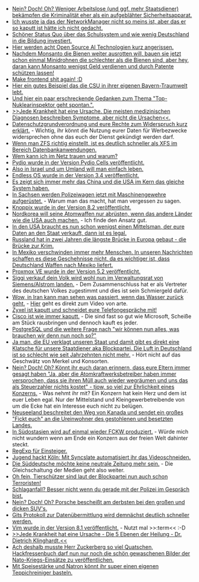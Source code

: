 * [Nein? Doch! Oh? Weniger Arbeitslose (und ggf. mehr Staatsdiener) bekämpfen die Kriminalität eher als ein aufgeblähter Sicherheitsapparat.](https://www.maskenfall.de/?p=12595)
* [Ich wusste ja das der NetworkManager nicht so meins ist, aber das er so kaputt ist hätte ich nicht gedacht.](https://blog.fefe.de/?ts=a4041eeb)
* [Schöner Status Quo über das Schulsystem und wie wenig Deutschland in die Bildung investiert.](https://netzfrauen.org/2018/05/15/teacher/)
* [Hier werden acht Open Source AI Technologien kurz angerissen.](https://opensource.com/article/18/5/top-8-open-source-ai-technologies-machine-learning)
* [Nachdem Monsanto die Bienen weiter ausrotten will, bauen sie jetzt schon einmal Minidrohnen die schlechter als die Bienen sind, aber hey, daran kann Monsanto wenigst Geld verdienen und durch Patente schützen lassen!](https://blog.fefe.de/?ts=a4076cf2)
* [Make frontend shit again! :D](https://makefrontendshitagain.party/)
* [Hier ein gutes Beispiel das die CSU in ihrer eigenen Bayern-Traumwelt lebt.](https://blog.fefe.de/?ts=a4043386)
* [Und hier ein paar erschreckende Gedanken zum Thema "Top-Nuklearinspektor geht spontan.".](https://blog.fefe.de/?ts=a4042ddb)
* [>>Jede Krankheit hat eine Ursache. Die meisten medizinischen Diagnosen beschreiben Symptome, aber nicht die Ursachen<<.](http://www.welt-im-wandel.tv/video/jede-krankheit-hat-eine-ursache-die-5-ebenen-der-heilung/)
* [Datenschutzgrundverordnung und eure Rechte zum Widerspruch kurz erklärt.](https://www.security-insider.de/was-sich-durch-die-dsgvo-bei-online-werbung-aendert-a-685868/) - Wichtig, ihr könnt die Nutzung eurer Daten für Werbezwecke widersprechen ohne das euch der Dienst gekündigt werden darf.
* [Wenn man ZFS richtig einstellt, ist es deutlich schneller als XFS im Bereich Datenbankanwendungen.](https://www.percona.com/blog/2018/05/15/about-zfs-performance/)
* [Wem kann ich im Netz trauen und warum?](https://berlin-ak.ftp.media.ccc.de/events/fiffkon/2017/h264-hd/fiffkon17-16-deu-IT-Sicherheit_im_Gesundheitswesen_hd.mp4)
* [Pydio wurde in der Version Pydio Cells veröffentlicht.](https://www.pro-linux.de/news/1/25897/filesharing-software-pydio-erfindet-sich-neu.html)
* [Also in Israel und um Umland will man einfach leben.](https://blog.fefe.de/?ts=a4053071)
* [Endless OS wurde in der Version 3.4 veröffentlicht.](https://www.pro-linux.de/news/1/25896/endless-os-34-herausgegeben.html)
* [Es zeigt sich immer mehr das China und die USA im Kern das gleiche System haben.](https://blog.fefe.de/?ts=a40520cc)
* [In Sachsen werden Polizeiwagen jetzt mit Maschinengewehre aufgerüstet.](https://www.freiepresse.de/NACHRICHTEN/TOP-THEMA/Polizei-Panzerwagen-sollen-Maschinengewehre-bekommen-artikel10208524.php) - Warum man das macht, hat man vergessen zu sagen.
* [Knoppix wurde in der Version 8.2 veröffentlicht.](https://www.pro-linux.de/news/1/25898/knoppix-82-ver%C3%B6ffentlicht.html)
* [Nordkorea will seine Atomwaffen nur abrüsten, wenn das andere Länder wie die USA auch machen.](https://blog.fefe.de/?ts=a4053b46) - Ich finde den Ansatz gut.
* [In den USA braucht es nun schon wenigst einen Mittelsman, der eure Daten an den Staat verkauft, dann ist es legal.](https://blog.fefe.de/?ts=a402c513)
* [Russland hat in zwei Jahren die längste Brücke in Europa gebaut - die Brücke zur Krim.](https://de.wikipedia.org/wiki/Krim-Br%C3%BCcke)
* [In Mexiko verschwinden immer mehr Menschen. In unseren Nachrichten schaffen es diese Geschehnisse nicht, da es wichtiger ist, dass Deutschland Waffen nach Mexiko liefert.](https://netzfrauen.org/2018/05/17/mexiko/)
* [Proxmox VE wurde in der Version 5.2 veröffentlicht.](https://www.pro-linux.de/news/1/25903/proxmox-ve-52-erleichtert-einrichtung-virtueller-maschinen.html)
* [Siggi verkauf dein Volk wird wohl nun im Verwaltungsrat von Siemens/Alstrom landen.](https://blog.fefe.de/?ts=a4038b73) - Dem Zusammenschluss hat er als Vertreter des deutschen Volkes zugestimmt und dies ist sein Schmiergeld dafür.
* [Wow, in Iran kann man sehen was passiert, wenn das Wasser zurück geht.](https://blog.fefe.de/?ts=a4038a8e) - [Hier](https://www.youtube.com/watch?v=ebpL96HMbLs) geht es direkt zum Video von arte.
* [Zyxel ist kaputt und schneidet eure Telefongespräche mit!](https://blog.fefe.de/?ts=a4034ea9)
* [Cisco ist wie immer kaputt.](https://blog.fefe.de/?ts=a4034fb0) - Die sind fast so gut wie Microsoft, Scheiße am Stück rausbringen und dennoch kauft es jeder.
* [PostgreSQL und die weitere Frage nach "wir können nun alles, was brauchen wir denn nun noch so?"](https://lwn.net/Articles/754790)
* [Ja man, die EU verklagt unseren Staat und damit gibt es direkt eine Klatsche für unsere Staatdiener aka Blockpartei. Die Luft in Deutschland ist so schlecht wie seit Jahrzehnten nicht mehr.](https://netzfrauen.org/2018/05/18/57757/) - Hört nicht auf das Geschwätz von Merkel und Konsorten.
* [Nein? Doch! Oh? Könnt ihr euch daran erinnern, dass eure Eltern immer gesagt haben "Ja, aber die Atomkraftwerksbetreiber haben immer versprochen, dass sie ihren Müll auch wieder wegräumen und uns das als Steuerzahler nichts kostet" - tjow, so viel zur Ehrlichkeit eines Konzerns.](http://www.sonnenseite.com/de/wirtschaft/wortbruch-der-atomkonzerne.html) - Was nehmt ihr mit? Ein Konzern hat kein Herz und dem ist euer Leben egal. Nur der Mittelstand und Kleingewerbetreibende von um die Ecke hat ein Interesse euch nicht zu belügen.
* [Neuseeland beschreitet den Weg von Kanada und sendet ein großes "Fickt euch" an die Ureinwohner des gestohlenen und besetzten Landes.](https://netzfrauen.org/2018/05/18/newzealand/)
* [In Südostasien wird auf einmal wieder FCKW produziert.](https://blog.fefe.de/?ts=a403b2ad) - Würde mich nicht wundern wenn am Ende ein Konzern aus der freien Welt dahinter steckt.
* [RegExp für Einsteiger.](https://opensource.com/article/18/5/getting-started-regular-expressions)
* [Jugend hackt Köln: Mit Syncslate automatisiert ihr das Videoschneiden.](https://ftp.fau.de/cdn.media.ccc.de/events/jugendhackt/2018/h264-hd/jh18_koeln-4004-deu-Syncslate_hd.mp4)
* [Die Süddeutsche möchte keine neutrale Zeitung mehr sein.](https://blog.fefe.de/?ts=a40054d1) - Die Gleichschaltung der Medien geht also weiter.
* [Oh fein, Tierschützer sind laut der Blockpartei nun auch schon Terroristen!](https://netzfrauen.org/2018/05/18/kloeckner/)
* [Schlaganfall? Besser nicht wenn du gerade mit der Polizei im Gespräch bist.](https://blog.fefe.de/?ts=a4007a73)
* [Nein? Doch! Oh? Porsche bescheißt am derbsten bei den großen und dicken SUV's.](https://blog.fefe.de/?ts=a401dadc)
* [Gits Protokoll zur Datenübermittlung wird demnächst deutlich schneller werden.](https://www.phoronix.com/scan.php?page=news_item&px=Git-Gets-New-Wire-Protocol)
* [Vim wurde in der Version 8.1 veröffentlicht.](https://www.vim.org/vim-8.1-released.php) - Nutzt mal >>:term<< :-D
* [>>Jede Krankheit hat eine Ursache - Die 5 Ebenen der Heilung - Dr. Dietrich Klinghardt.<<](http://www.welt-im-wandel.tv/video/jede-krankheit-hat-eine-ursache-die-5-ebenen-der-heilung-dr-dietrich-klinghardt/)
* [Ach deshalb musste Herr Zuckerberg so viel Quatschen, Hackfressenbuch darf nun nur noch die schön gewaschenen Bilder der Nato-Kriegs-Einsätze zu veröffentlichen.](https://propagandaschau.wordpress.com/2018/05/18/facebook-wird-zum-nato-organ/)
* [Mit Speisestärke und Natron könnt ihr super einen eigenen Teppichreiniger basteln.](https://www.smarticular.net/teppich-reinigen-natron-backpulver-speisestaerke-essigwasser-salz/)
